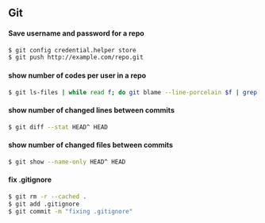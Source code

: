 ## Git

#### Save username and password for a repo

````bash
$ git config credential.helper store
$ git push http://example.com/repo.git
````


#### show number of codes per user in a repo
````bash
$ git ls-files | while read f; do git blame --line-porcelain $f | grep '^author '; done | sort -f | uniq -ic | sort -n
````

#### show number of changed lines between commits
````bash
$ git diff --stat HEAD^ HEAD
````

#### show number of changed files between commits
````bash
$ git show --name-only HEAD^ HEAD
````

#### fix .gitignore

````bash
$ git rm -r --cached .
$ git add .gitignore
$ git commit -m "fixing .gitignore"
````
